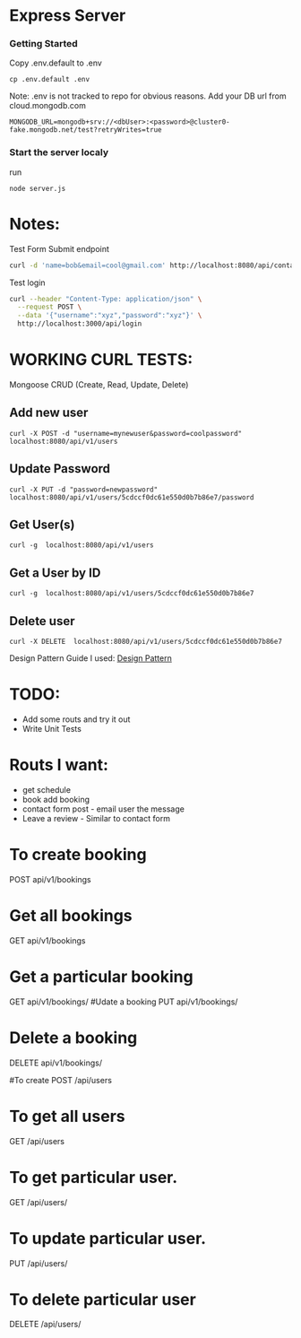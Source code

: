 # Express Server

### Getting Started

Copy .env.default to .env
```
cp .env.default .env
```
Note: .env is not tracked to repo for obvious reasons.
Add your DB url from cloud.mongodb.com
```
MONGODB_URL=mongodb+srv://<dbUser>:<password>@cluster0-fake.mongodb.net/test?retryWrites=true
```

### Start the server localy
run
```
node server.js
```

# Notes:
Test Form Submit endpoint
```bash
curl -d 'name=bob&email=cool@gmail.com' http://localhost:8080/api/contact/submit
```
Test login
```bash
curl --header "Content-Type: application/json" \
  --request POST \
  --data '{"username":"xyz","password":"xyz"}' \
  http://localhost:3000/api/login
```  

# WORKING CURL TESTS:
Mongoose CRUD (Create, Read, Update, Delete)
## Add new user
```
curl -X POST -d "username=mynewuser&password=coolpassword" localhost:8080/api/v1/users
```
## Update Password
```
curl -X PUT -d "password=newpassword" localhost:8080/api/v1/users/5cdccf0dc61e550d0b7b86e7/password
```
## Get User(s)
```
curl -g  localhost:8080/api/v1/users
```
## Get a User by ID
```
curl -g  localhost:8080/api/v1/users/5cdccf0dc61e550d0b7b86e7
```
## Delete user
```
curl -X DELETE  localhost:8080/api/v1/users/5cdccf0dc61e550d0b7b86e7
```





Design Pattern Guide I used:
[Design Pattern](https://medium.com/@carlos.illobre/nodejs-express-how-to-organize-your-routes-in-very-big-applications-and-why-controllers-are-evil-e202eea497f4)


# TODO:
- Add some routs and try it out
- Write Unit Tests

# Routs I want:
- get schedule
- book add booking
- contact form post - email user the message
- Leave a review - Similar to contact form


# To create booking
POST api/v1/bookings
# Get all bookings
GET api/v1/bookings
# Get a particular booking
GET api/v1/bookings/<id>
#Udate a booking
PUT api/v1/bookings/<id>
# Delete a booking
DELETE api/v1/bookings/<id>


#To create
POST /api/users
# To get all users
GET /api/users
# To get particular user.
GET /api/users/<id>
# To update particular user.
PUT /api/users/<id>
# To delete particular user
DELETE /api/users/<id>
